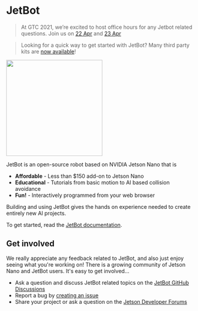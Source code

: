 # JetBot

<!--[<img src="https://img.shields.io/discord/553852754058280961.svg">](https://discord.gg/Ady6NtF) -->

> At GTC 2021, we’re excited to host office hours for any Jetbot related questions. Join us on [22 Apr](https://gtc21.event.nvidia.com/media/Ask%20and%20Learn%20about%20NVIDIA%20Jetson%20with%20Us%20%5BSE3258%5D/1_0t4qy8pg) and [23 Apr](https://gtc21.event.nvidia.com/media/Ask%20and%20Learn%20about%20NVIDIA%20Jetson%20with%20Us%20%5BSE3283%5D/1_k8aftsgr)

> Looking for a quick way to get started with JetBot?  Many third party kits are [now available](https://jetbot.org/master/third_party_kits.html)!

<img src="../..//wiki/images/jetson-jetbot-illustration_1600x1260.png" height="256">

JetBot is an open-source robot based on NVIDIA Jetson Nano that is

* **Affordable** - Less than $150 add-on to Jetson Nano
* **Educational** - Tutorials from basic motion to AI based collision avoidance
* **Fun!** - Interactively programmed from your web browser

Building and using JetBot gives the hands on experience needed to create entirely new AI projects.

To get started, read the [JetBot documentation](https://jetbot.org).

## Get involved

We really appreciate any feedback related to JetBot, and also just enjoy seeing what you're working on!  There is a growing community of Jetson Nano and JetBot users.  It's easy to get involved...

<!--* Join the [chat server](https://discord.gg/Ady6NtF)-->
* Ask a question and discuss JetBot related topics on the [JetBot GitHub Discussions](https://github.com/NVIDIA-AI-IOT/jetbot/discussions)
* Report a bug by [creating an issue](https://github.com/NVIDIA-AI-IOT/jetbot/issues)
* Share your project or ask a question on the [Jetson Developer Forums](https://devtalk.nvidia.com/default/board/139/jetson-embedded-systems/)


